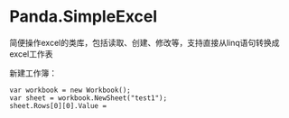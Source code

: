 # Panda.SimpleExcel
简便操作excel的类库，包括读取、创建、修改等，支持直接从linq语句转换成excel工作表

新建工作簿：

    var workbook = new Workbook();
    var sheet = workbook.NewSheet("test1");
    sheet.Rows[0][0].Value = 
